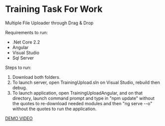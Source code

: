 # Training Task For Work #

Multiple File Uploader through Drag & Drop

Requirements to run:

- .Net Core 2.2
- Angular
- Visual Studio
- Sql Server


Steps to run:

1. Download both folders.
1. To launch server, open TrainingUpload.sln on Visual Studio, rebuild then debug.
1. To launch application, open TrainingUploadAngular, and on that directory, launch command prompt and type in "npm update" without the quotes to re-download needed modules and then "ng serve --o" without the quotes to run the application.

[DEMO VIDEO](https://giant.gfycat.com/BitesizedHatefulGavial.webm)